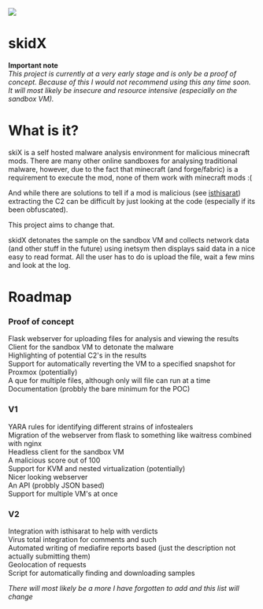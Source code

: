 ![](images/logo.png)
# skidX
**Important note**<br/>
*This project is currently at a very early stage and is only be a proof of concept. Because of this I would not recommend using this any time soon. It will most likely be insecure and resource intensive (especially on the sandbox VM).* <br/>
# What is it? 
skiX is a self hosted malware analysis environment for malicious minecraft mods. There are many other online sandboxes for analysing traditional malware, however, due to the fact that minecraft (and forge/fabric) is a requirement to execute the mod, none of them work with minecraft mods :( <br/>

And while there are solutions to tell if a mod is malicious (see [isthisarat](isthisarat.com)) extracting the C2 can be difficult by just looking at the code (especially if its been obfuscated). <br/>

This project aims to change that. <br/>

skidX detonates the sample on the sandbox VM and collects network data (and other stuff in the future) using inetsym then displays said data in a nice easy to read format. All the user has to do is upload the file, wait a few mins and look at the log. <br/>

# Roadmap 
### Proof of concept 
Flask webserver for uploading files for analysis and viewing the results <br/>
Client for the sandbox VM to detonate the malware <br/>
Highlighting of potential C2's in the results <br/>
Support for automatically reverting the VM to a specified snapshot for Proxmox (potentially) <br/>
A que for multiple files, although only will file can run at a time <br/>
Documentation (probbly the bare minimum for the POC) <br/>
### V1 
YARA rules for identifying different strains of infostealers <br/>
Migration of the webserver from flask to something like waitress combined with nginx <br/>
Headless client for the sandbox VM <br/>
A malicious score out of 100 <br/>
Support for KVM and nested virtualization (potentially) <br/>
Nicer looking webserver <br/>
An API (probbly JSON based) <br/>
Support for multiple VM's at once<br/>
### V2 
Integration with isthisarat to help with verdicts <br/>
Virus total integration for comments and such <br/>
Automated writing of mediafire reports based (just the description not actually submitting them) <br/>
Geolocation of requests <br/>
Script for automatically finding and downloading samples <br/>

*There will most likely be a more I have forgotten to add and this list will change*
